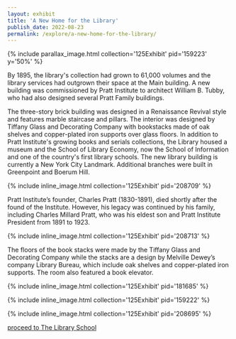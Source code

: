 ```yaml
---
layout: exhibit
title: 'A New Home for the Library'
publish_date: 2022-08-23
permalink: /explore/a-new-home-for-the-library/
---
```


{% include parallax_image.html collection='125Exhibit' pid='159223' y='50%' %}

By 1895, the library's collection had grown to 61,000 volumes and the library services had outgrown their space at the Main building. A new building was commissioned by Pratt Institute to architect William B. Tubby, who had also designed several Pratt Family buildings.

The three-story brick building was designed in a Renaissance Revival style and features marble staircase and pillars. The interior was designed by Tiffany Glass and Decorating Company with bookstacks made of oak shelves and copper-plated iron supports over glass floors. In addition to Pratt Institute's growing books and serials collections, the Library housed a museum and the School of Library Economy, now the School of Information and one of the country's first library schools. The new library building is currently a New York City Landmark. Additional branches were built in Greenpoint and Boerum Hill.

{% include inline_image.html collection='125Exhibit' pid='208709' %}

Pratt Institute’s founder, Charles Pratt (1830-1891), died shortly after the found of the Institute. However, his legacy was continued by his family, including Charles Millard Pratt, who was his eldest son and Pratt Institute President from 1891 to 1923.

{% include inline_image.html collection='125Exhibit' pid='208713' %}

The floors of the book stacks were made by the Tiffany Glass and Decorating Company while the stacks are a design by Melville Dewey’s company Library Bureau, which include oak shelves and copper-plated iron supports. The room also featured a book elevator.

{% include inline_image.html collection='125Exhibit' pid='181685' %}

{% include inline_image.html collection='125Exhibit' pid='159222' %}

{% include inline_image.html collection='125Exhibit' pid='208695' %}

[proceed to The Library School](../the-library-school)
